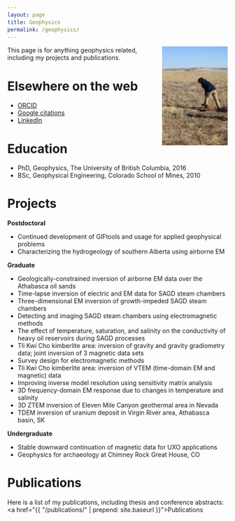 ```yaml
---
layout: page
title: Geophysics
permalink: /geophysics/
---
```


<p>
<img src="https://github.com/sdevriese/sdevriese.github.io/raw/master/_posts/img/2933_518486162790_1243913_n.jpg" alt="Hammer seismic" style="float:right;width:150px;">
This page is for anything geophysics related, including my projects and publications.
</p>

# Elsewhere on the web

* [ORCID][orcidweb]
* [Google citations][googleweb]
* [LinkedIn][liweb]

[orcidweb]: http://orcid.org/0000-0003-4305-8416
[googleweb]: https://scholar.google.ca/citations?user=MWzVd14AAAAJ&hl=en
[liweb]: https://www.linkedin.com/in/sarahdevriese/

# Education

* PhD, Geophysics, The University of British Columbia, 2016
* BSc, Geophysical Engineering, Colorado School of Mines, 2010

# Projects

**Postdoctoral**

* Continued development of GIFtools and usage for applied geophysical problems
* Characterizing the hydrogeology of southern Alberta using airborne EM

**Graduate**

* Geologically-constrained inversion of airborne EM data over the Athabasca oil sands
* Time-lapse inversion of electric and EM data for SAGD steam chambers
* Three-dimensional EM inversion of growth-impeded SAGD steam chambers
* Detecting and imaging SAGD steam chambers using electromagnetic methods
* The effect of temperature, saturation, and salinity on the conductivity of heavy oil reservoirs during SAGD processes
* Tli Kwi Cho kimberlite area: inversion of gravity and gravity gradiometry data; joint inversion of 3 magnetic data sets
* Survey design for electromagnetic methods
* Tli Kwi Cho kimberlite area: inversion of VTEM (time-domain EM and magnetic) data
* Improving inverse model resolution using sensitivity matrix analysis
* 3D frequency-domain EM response due to changes in temperature and salinity
* 3D ZTEM inversion of Eleven Mile Canyon geothermal area in Nevada
* TDEM inversion of uranium deposit in Virgin River area, Athabasca basin, SK

**Undergraduate**

* Stable downward continuation of magnetic data for UXO applications
* Geophysics for archaeology at Chimney Rock Great House, CO

# Publications

Here is a list of my publications, including thesis and conference abstracts: <a href="{{ "/publications/" | prepend: site.baseurl }}">Publications</a>



